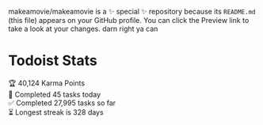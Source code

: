 makeamovie/makeamovie is a ✨ special ✨ repository because its `README.md` (this file) appears on your GitHub profile.
You can click the Preview link to take a look at your changes. darn right ya can

# Todoist Stats

<!-- TODO-IST:START -->
🏆  40,124 Karma Points           
🌸  Completed 45 tasks today           
✅  Completed 27,995 tasks so far           
⏳  Longest streak is 328 days
<!-- TODO-IST:END -->